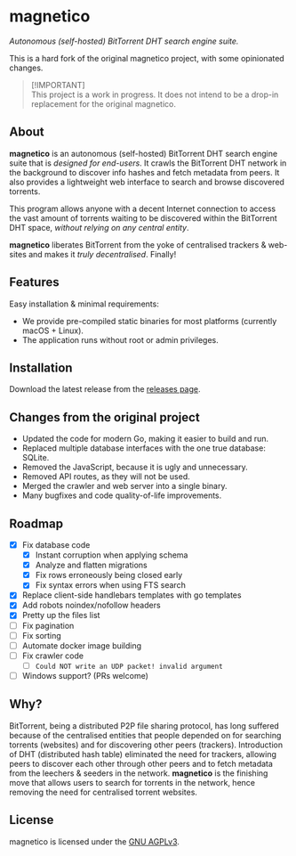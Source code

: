 # magnetico

*Autonomous (self-hosted) BitTorrent DHT search engine suite.*

This is a hard fork of the original magnetico project, with some opinionated changes.

> [!IMPORTANT]\
> This project is a work in progress.
> It does not intend to be a drop-in replacement for the original magnetico.

## About

**magnetico** is an autonomous (self-hosted) BitTorrent DHT search engine suite that is *designed for end-users*. It crawls the BitTorrent DHT network in the background to discover info hashes and fetch metadata from peers. It also provides a lightweight web interface to search and browse discovered torrents.

This program allows anyone with a decent Internet connection to access the vast amount of torrents waiting to be discovered within the BitTorrent DHT space, *without relying on any central entity*.

**magnetico** liberates BitTorrent from the yoke of centralised trackers & web-sites and makes it
*truly decentralised*. Finally!

## Features

Easy installation & minimal requirements:
 - We provide pre-compiled static binaries for most platforms (currently macOS + Linux).
 - The application runs without root or admin privileges.

## Installation

Download the latest release from the [releases page](https://github.com/t-richards/magnetico/releases).

## Changes from the original project

 - Updated the code for modern Go, making it easier to build and run.
 - Replaced multiple database interfaces with the one true database: SQLite.
 - Removed the JavaScript, because it is ugly and unnecessary.
 - Removed API routes, as they will not be used.
 - Merged the crawler and web server into a single binary.
 - Many bugfixes and code quality-of-life improvements.

## Roadmap

 - [x] Fix database code
   - [x] Instant corruption when applying schema
   - [x] Analyze and flatten migrations
   - [x] Fix rows erroneously being closed early
   - [x] Fix syntax errors when using FTS search
 - [x] Replace client-side handlebars templates with go templates
 - [x] Add robots noindex/nofollow headers
 - [x] Pretty up the files list
 - [ ] Fix pagination
 - [ ] Fix sorting
 - [ ] Automate docker image building
 - [ ] Fix crawler code
   - [ ] `Could NOT write an UDP packet! invalid argument`
 - [ ] Windows support? (PRs welcome)

## Why?

BitTorrent, being a distributed P2P file sharing protocol, has long suffered because of the
centralised entities that people depended on for searching torrents (websites) and for discovering
other peers (trackers). Introduction of DHT (distributed hash table) eliminated the need for
trackers, allowing peers to discover each other through other peers and to fetch metadata from the
leechers & seeders in the network. **magnetico** is the finishing move that allows users to search
for torrents in the network, hence removing the need for centralised torrent websites.

## License

magnetico is licensed under the [GNU AGPLv3](./COPYING).
